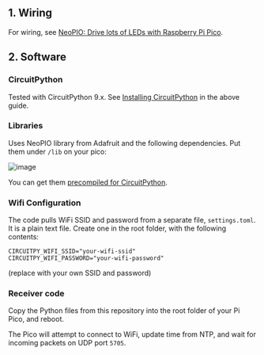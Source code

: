 
## 1. Wiring
For wiring, see [NeoPIO: Drive lots of LEDs with Raspberry Pi Pico](https://learn.adafruit.com/neopio-drive-lots-of-leds-with-raspberry-pi-pico/wiring-and-code).

## 2. Software
### CircuitPython
Tested with CircuitPython 9.x.
See [Installing CircuitPython](https://learn.adafruit.com/neopio-drive-lots-of-leds-with-raspberry-pi-pico/installing-circuitpython) in the above guide.

### Libraries
Uses NeoPIO library from Adafruit and the following dependencies. Put them under `/lib` on your pico:

![image](https://github.com/user-attachments/assets/5d62e221-c5bb-45b3-bf53-dc1af161fef6)

You can get them [precompiled for CircuitPython](https://circuitpython.org/libraries).

### Wifi Configuration
The code pulls WiFi SSID and password from a separate file, `settings.toml`. It is a plain text file. Create one in the root folder, with the following contents:

```
CIRCUITPY_WIFI_SSID="your-wifi-ssid"
CIRCUITPY_WIFI_PASSWORD="your-wifi-password"
```
(replace with your own SSID and password)

### Receiver code
Copy the Python files from this repository into the root folder of your Pi Pico, and reboot.

The Pico will attempt to connect to WiFi, update time from NTP, and wait for incoming packets on UDP port `5705`.


